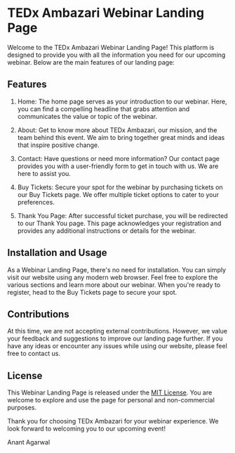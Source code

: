 # TEDx Ambazari Webinar Landing Page

Welcome to the TEDx Ambazari Webinar Landing Page! This platform is designed to provide you with all the information you need for our upcoming webinar. Below are the main features of our landing page:

## Features

1. Home: The home page serves as your introduction to our webinar. Here, you can find a compelling headline that grabs attention and communicates the value or topic of the webinar.

2. About: Get to know more about TEDx Ambazari, our mission, and the team behind this event. We aim to bring together great minds and ideas that inspire positive change.

3. Contact: Have questions or need more information? Our contact page provides you with a user-friendly form to get in touch with us. We are here to assist you.

4. Buy Tickets: Secure your spot for the webinar by purchasing tickets on our Buy Tickets page. We offer multiple ticket options to cater to your preferences.

5. Thank You Page: After successful ticket purchase, you will be redirected to our Thank You page. This page acknowledges your registration and provides any additional instructions or details for the webinar.

## Installation and Usage

As a Webinar Landing Page, there's no need for installation. You can simply visit our website using any modern web browser. Feel free to explore the various sections and learn more about our webinar. When you're ready to register, head to the Buy Tickets page to secure your spot.

## Contributions

At this time, we are not accepting external contributions. However, we value your feedback and suggestions to improve our landing page further. If you have any ideas or encounter any issues while using our website, please feel free to contact us.

## License

This Webinar Landing Page is released under the [MIT License](LICENSE). You are welcome to explore and use the page for personal and non-commercial purposes.

Thank you for choosing TEDx Ambazari for your webinar experience. We look forward to welcoming you to our upcoming event!

Anant Agarwal
